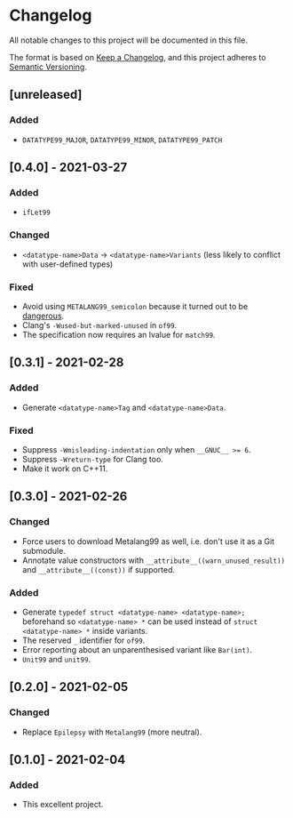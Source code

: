 # Changelog
All notable changes to this project will be documented in this file.

The format is based on [Keep a Changelog](https://keepachangelog.com/en/1.0.0/),
and this project adheres to [Semantic Versioning](https://semver.org/spec/v2.0.0.html).

## [unreleased]

### Added

 - `DATATYPE99_MAJOR`, `DATATYPE99_MINOR`, `DATATYPE99_PATCH`

## [0.4.0] - 2021-03-27

### Added

 - `ifLet99`

### Changed

 - `<datatype-name>Data` -> `<datatype-name>Variants` (less likely to conflict with user-defined types)

### Fixed

 - Avoid using `METALANG99_semicolon` because it turned out to be [dangerous](https://github.com/Hirrolot/metalang99/commit/f17f06adf1a747a8897bbc90c598b2be21c945c8).
 - Clang's `-Wused-but-marked-unused` in `of99`.
 - The specification now requires an lvalue for `match99`.

## [0.3.1] - 2021-02-28

### Added

 - Generate `<datatype-name>Tag` and `<datatype-name>Data`.

### Fixed

 - Suppress `-Wmisleading-indentation` only when `__GNUC__ >= 6`.
 - Suppress `-Wreturn-type` for Clang too.
 - Make it work on C++11.

## [0.3.0] - 2021-02-26

### Changed

 - Force users to download Metalang99 as well, i.e. don't use it as a Git submodule.
 - Annotate value constructors with `__attribute__((warn_unused_result))` and `__attribute__((const))` if supported.

### Added

 - Generate `typedef struct <datatype-name> <datatype-name>;` beforehand so `<datatype-name> *` can be used instead of `struct <datatype-name> *` inside variants.
 - The reserved `_` identifier for `of99`.
 - Error reporting about an unparenthesised variant like `Bar(int)`.
 - `Unit99` and `unit99`.

## [0.2.0] - 2021-02-05

### Changed

 - Replace `Epilepsy` with `Metalang99` (more neutral).

## [0.1.0] - 2021-02-04

### Added

 - This excellent project.
